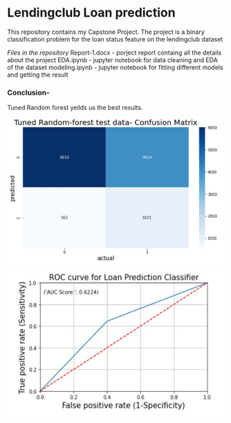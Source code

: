 # Lendingclub Loan prediction

This repository contains my Capstone Project. The project is a binary classification problem for the loan status feature on the lendingclub dataset

*Files in the repository*
Report-1.docx - porject report containg all the details about the project
EDA.ipynb - jupyter notebook for data cleaning and EDA of the dataset
modeling.ipynb -  jupyter notebook for fitting different models and getting the result

### Conclusion- 
Tuned Random forest yeilds us the best results.

![Confusion Matrix](https://github.com/Chirag-Naik666/Lendingclub_loanprediction/blob/main/LC_cm.JPG)

![ROC-AOC Curve](https://github.com/Chirag-Naik666/Lendingclub_loanprediction/blob/main/LC_roc_auc.JPG)
